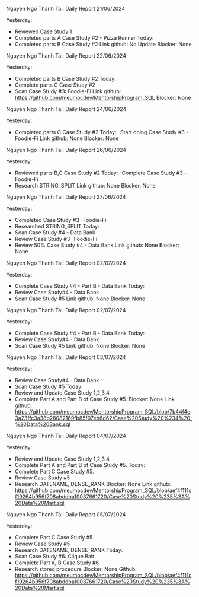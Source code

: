 
Nguyen Ngo Thanh Tai: Daily Report 21/06/2024

Yesterday:
- Reviewed Case Study 1
- Completed parts A Case Study #2 - Pizza Runner
Today:
- Completed parts B Case Study #2
Link github: No Update
Blocker: None

Nguyen Ngo Thanh Tai: Daily Report 22/06/2024

Yesterday:
- Completed parts B Case Study #2
Today:
- Complete parts C Case Study #2
- Scan Case Study #3: Foodie-Fi
Link github: https://github.com/meumocdev/MentorshipProgram_SQL
Blocker: None

Nguyen Ngo Thanh Tai: Daily Report 24/06/2024

Yesterday:
- Completed parts C Case Study #2
Today:
-Start doing Case Study #3 -Foodie-Fi
Link github: None
Blocker: None

Nguyen Ngo Thanh Tai: Daily Report 26/06/2024

Yesterday:
- Reviewed parts B,C Case Study #2
Today:
-Complete Case Study #3 -Foodie-Fi
- Research STRING_SPLIT
Link github: None
Blocker: None


Nguyen Ngo Thanh Tai: Daily Report 27/06/2024

Yesterday:
- Completed Case Study #3 -Foodie-Fi
- Researched STRING_SPLIT
Today:
- Scan Case Study #4 - Data Bank
- Review Case Study #3 -Foodie-Fi
- Review 50% Case Study #4 - Data Bank
Link github: None
Blocker: None

Nguyen Ngo Thanh Tai: Daily Report 02/07/2024

Yesterday:
- Complete Case Study #4 - Part B - Data Bank
Today:
- Review Case Study#4 - Data Bank
- Scan Case Study #5
Link github: None
Blocker: None

Nguyen Ngo Thanh Tai: Daily Report 02/07/2024

Yesterday:
- Complete Case Study #4 - Part B - Data Bank
Today:
- Review Case Study#4 - Data Bank
- Scan Case Study #5
Link github: None
Blocker: None

Nguyen Ngo Thanh Tai: Daily Report 03/07/2024

Yesterday:
- Review Case Study#4 - Data Bank
- Scan Case Study #5
Today:
- Review and Update Case Study 1,2,3,4
- Complete Part A and Part B of Case Study #5.
Blocker: None
Link github: https://github.com/meumocdev/MentorshipProgram_SQL/blob/7b44f4e3a23ffc3a38b28082169fb85f07eb6d62/Case%20Study%20%234%20-%20Data%20Bank.sql

Nguyen Ngo Thanh Tai: Daily Report 04/07/2024

Yesterday:
- Review and Update Case Study 1,2,3,4
- Complete Part A and Part B of Case Study #5.
Today:
- Complete Part C Case Study #5.
- Review Case Study #5
- Research DATENAME, DENSE_RANK
Blocker: None
Link github: https://github.com/meumocdev/MentorshipProgram_SQL/blob/aef4f111cf19264b956f708abddba10037661720/Case%20Study%20%235%3A%20Data%20Mart.sql

Nguyen Ngo Thanh Tai: Daily Report 05/07/2024

Yesterday:
- Complete Part C Case Study #5.
- Review Case Study #5
- Research DATENAME, DENSE_RANK
Today:
- Scan Case Study #6: Clique Bait
- Complete Part A, B  Case Study #6
- Research stored procedure
Blocker: None
Github: https://github.com/meumocdev/MentorshipProgram_SQL/blob/aef4f111cf19264b956f708abddba10037661720/Case%20Study%20%235%3A%20Data%20Mart.sql
